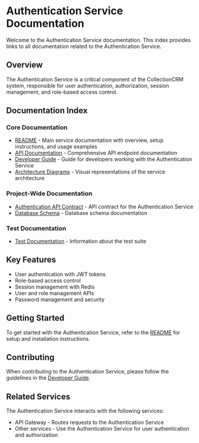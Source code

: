 # Authentication Service Documentation

Welcome to the Authentication Service documentation. This index provides links to all documentation related to the Authentication Service.

## Overview

The Authentication Service is a critical component of the CollectionCRM system, responsible for user authentication, authorization, session management, and role-based access control.

## Documentation Index

### Core Documentation

- [README](../README.md) - Main service documentation with overview, setup instructions, and usage examples
- [API Documentation](./api-documentation.md) - Comprehensive API endpoint documentation
- [Developer Guide](./developer-guide.md) - Guide for developers working with the Authentication Service
- [Architecture Diagrams](./architecture-diagrams.md) - Visual representations of the service architecture

### Project-Wide Documentation

- [Authentication API Contract](/docs/api-contracts/authentication-api.md) - API contract for the Authentication Service
- [Database Schema](/docs/database/database-schema-auth-service.md) - Database schema documentation

### Test Documentation

- [Test Documentation](/src/services/auth-service/tests/README.md) - Information about the test suite

## Key Features

- User authentication with JWT tokens
- Role-based access control
- Session management with Redis
- User and role management APIs
- Password management and security

## Getting Started

To get started with the Authentication Service, refer to the [README](../README.md) for setup and installation instructions.

## Contributing

When contributing to the Authentication Service, please follow the guidelines in the [Developer Guide](./developer-guide.md).

## Related Services

The Authentication Service interacts with the following services:

- API Gateway - Routes requests to the Authentication Service
- Other services - Use the Authentication Service for user authentication and authorization